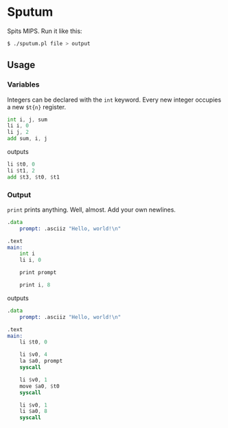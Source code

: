 # Sputum
Spits MIPS. Run it like this:

```bash
$ ./sputum.pl file > output
```


## Usage

### Variables

Integers can be declared with the `int` keyword. Every new integer occupies a new `$t{n}` register.

```asm
int i, j, sum
li i, 0
li j, 2
add sum, i, j
```
outputs

```asm
li $t0, 0
li $t1, 2
add $t3, $t0, $t1
```

### Output

`print` prints anything. Well, almost. Add your own newlines.

```asm
.data
	prompt: .asciiz "Hello, world!\n"

.text
main:
	int i
	li i, 0

	print prompt

	print i, 8
```
outputs

```asm
.data
	prompt: .asciiz "Hello, world!\n"

.text
main:
	li $t0, 0

	li $v0, 4
	la $a0, prompt
	syscall

	li $v0, 1
	move $a0, $t0
	syscall

	li $v0, 1
	li $a0, 8
	syscall
```
